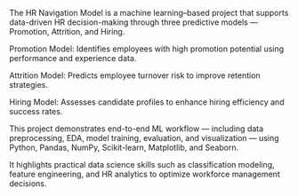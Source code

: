 The HR Navigation Model is a machine learning–based project that supports data-driven HR decision-making through three predictive models — Promotion, Attrition, and Hiring.

Promotion Model: Identifies employees with high promotion potential using performance and experience data.

Attrition Model: Predicts employee turnover risk to improve retention strategies.

Hiring Model: Assesses candidate profiles to enhance hiring efficiency and success rates.

This project demonstrates end-to-end ML workflow — including data preprocessing, EDA, model training, evaluation, and visualization — using Python, Pandas, NumPy, Scikit-learn, Matplotlib, and Seaborn.

It highlights practical data science skills such as classification modeling, feature engineering, and HR analytics to optimize workforce management decisions.
